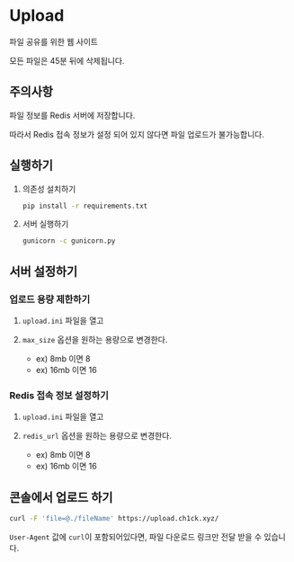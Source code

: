 # Upload

파일 공유를 위한 웹 사이트

모든 파일은 45분 뒤에 삭제됩니다.

## 주의사항

파일 정보를 Redis 서버에 저장합니다.

따라서 Redis 접속 정보가 설정 되어 있지 않다면 파일 업로드가 불가능합니다.

## 실행하기

1. 의존성 설치하기

    ```bash
    pip install -r requirements.txt
    ```

2. 서버 실행하기

    ```bash
    gunicorn -c gunicorn.py
    ```

## 서버 설정하기

### 업로드 용량 제한하기

1. `upload.ini` 파일을 열고

2. `max_size` 옵션을 원하는 용량으로 변경한다.
    - ex) 8mb 이면 8
    - ex) 16mb 이면 16

### Redis 접속 정보 설정하기

1. `upload.ini` 파일을 열고

2. `redis_url` 옵션을 원하는 용량으로 변경한다.
    - ex) 8mb 이면 8
    - ex) 16mb 이면 16

## 콘솔에서 업로드 하기

```bash
curl -F 'file=@./fileName' https://upload.ch1ck.xyz/
```

`User-Agent` 값에 `curl`이 포함되어있다면, 파일 다운로드 링크만 전달 받을 수 있습니다.
